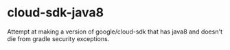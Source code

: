 # cloud-sdk-java8

Attempt at making a version of google/cloud-sdk that has java8 and doesn't die
from gradle security exceptions.
